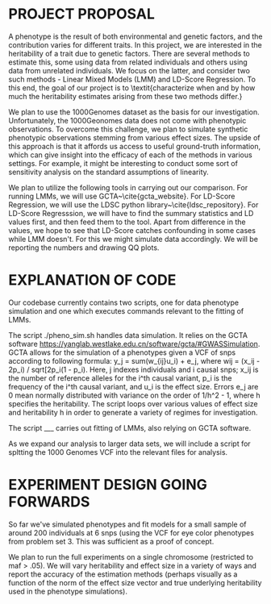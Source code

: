 # PROJECT PROPOSAL 

A phenotype is the result of both environmental and genetic factors, and the contribution varies for different traits. In this project, we are interested in the heritability of a trait due to genetic factors. There are several methods to  estimate this, some using data from related individuals and others using data from unrelated individuals. We focus on the latter, and consider two such methods - Linear Mixed Models (LMM) and LD-Score Regression. To this end, the goal of our project is to \textit{characterize when and by how much the heritability estimates arising from these two methods differ.}

We plan to use the 1000Genomes dataset as the basis for our investigation. Unfortunately, the 1000Geonomes data does not come with phenotypic observations. To overcome this challenge, we plan to simulate synthetic phenotypic observations stemming from various effect sizes. The upside of this approach is that it affords us access to useful ground-truth information, which can give insight into the efficacy of each of the methods in various settings. For example, it  might be interesting to conduct some sort of sensitivity analysis on the standard assumptions of linearity.

We plan to utilize the following tools in carrying out our comparison. For running LMMs, we will use GCTA~\cite{gcta_website}. For LD-Score Regression, we will use the LDSC python library~\cite{ldsc_repository}. For LD-Score Regresssion, we will have to find the summary statistics and LD values first, and then feed them to the tool. Apart from difference in the values, we hope to see that LD-Score catches confounding in some cases while LMM doesn't. For this we might simulate data accordingly. We will be reporting the numbers and drawing QQ plots.


# EXPLANATION OF CODE

Our codebase currently contains two scripts, one for data phenotype simulation and one which executes commands relevant to the fitting of LMMs.

The script ./pheno_sim.sh handles data simulation. It relies on the GCTA software https://yanglab.westlake.edu.cn/software/gcta/#GWASSimulation. GCTA allows for the simulation of a phenotypes given a VCF of snps according to following formula: y_j = sum(w_{ij}u_i) + e_j, where wij = (x_ij - 2p_i) / sqrt[2p_i(1 - p_i). Here, j indexes individuals and i causal snps; x_ij is the number of reference alleles for the i^th causal variant, p_i is the frequency of the i^th causal variant, and u_i is the effect size. Errors e_j are 0 mean normally distributed with variance on the order of 1/h^2 - 1, where h specifies the heritability. The script loops over various values of effect size and heritability h in order to generate a variety of regimes for investigation.

The script ___ carries out fitting of LMMs, also relying on GCTA software. 

As we expand our analysis to larger data sets, we will include a script for spltting the 1000 Genomes VCF into the relevant files for analysis.


# EXPERIMENT DESIGN GOING FORWARDS

So far we've simulated phenotypes and fit models for a small sample of around 200 individuals at 6 snps (using the VCF for eye color phenotypes from problem set 3. This was sufficient as a proof of concept. 

We plan to run the full experiments on a single chromosome (restricted to maf > .05). We will vary heritability and effect size in a variety of ways and report the accuracy of the estimation methods (perhaps visually as a function of the norm of the effect size vector and true underlying heritability used in the phenotype simulations). 

